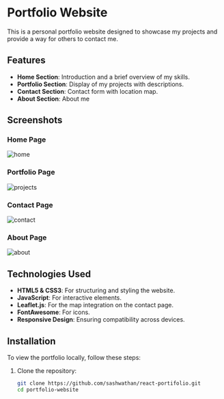 # Portfolio Website

This is a personal portfolio website designed to showcase my projects and provide a way for others to contact me.

## Features

- **Home Section**: Introduction and a brief overview of my skills.
- **Portfolio Section**: Display of my projects with descriptions.
- **Contact Section**: Contact form with location map.
- **About Section**: About me

## Screenshots

### Home Page
![home](https://github.com/user-attachments/assets/5d81b23a-de79-4d8d-a451-e6ef51122884)

### Portfolio Page
![projects](https://github.com/user-attachments/assets/597b8163-6a19-4baf-8418-b04c80cc8339)

### Contact Page
![contact](https://github.com/user-attachments/assets/4124d887-5657-44b9-92f7-04b058f5241e)

### About Page
![about](https://github.com/user-attachments/assets/bd2d5e23-4e07-43e0-a262-1ace35258cd7)


## Technologies Used

- **HTML5 & CSS3**: For structuring and styling the website.
- **JavaScript**: For interactive elements.
- **Leaflet.js**: For the map integration on the contact page.
- **FontAwesome**: For icons.
- **Responsive Design**: Ensuring compatibility across devices.

## Installation

To view the portfolio locally, follow these steps:

1. Clone the repository:

   ```bash
   git clone https://github.com/sashwathan/react-portifolio.git
   cd portfolio-website
